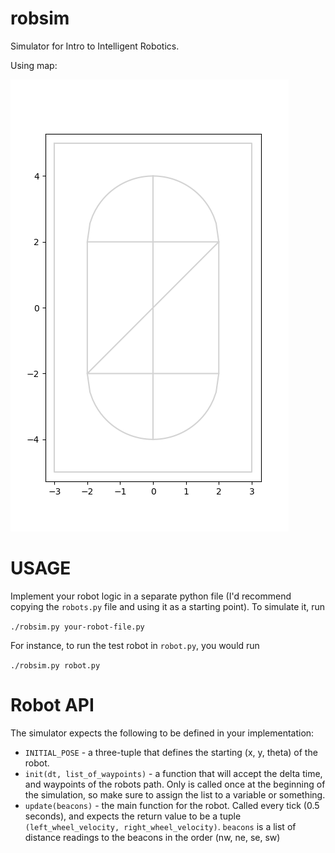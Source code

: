 # robsim

Simulator for Intro to Intelligent Robotics.

Using map:

![](map_screenshot.png)

# USAGE

Implement your robot logic in a separate python file (I'd recommend copying the `robots.py` file and using it as a starting point). To simulate it, run

`./robsim.py your-robot-file.py`

For instance, to run the test robot in `robot.py`, you would run

`./robsim.py robot.py`

# Robot API

The simulator expects the following to be defined in your implementation:

* `INITIAL_POSE` - a three-tuple that defines the starting (x, y, theta) of the robot.
* `init(dt, list_of_waypoints)` - a function that will accept the delta time, and waypoints of the robots path. Only is called once at the beginning of the simulation, so make sure to assign the list to a variable or something.
* `update(beacons)` - the main function for the robot. Called every tick (0.5 seconds), and expects the return value to be a tuple `(left_wheel_velocity, right_wheel_velocity)`. `beacons` is a list of distance readings to the beacons in the order (nw, ne, se, sw)
